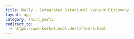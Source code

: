 ```yaml
---
title: Delly - Integrated Structural Variant Discovery
layout: app
category: third_party
redirect_to:
  - https://www-korbel.embl.de/software.html
---
```

